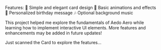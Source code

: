 Features:
🎉 Simple and elegant card design
🎨 Basic animations and effects
📝 Personalized birthday message
🎶 Optional background music 

This project helped me explore the fundamentals of Aedo Aero while learning how to implement interactive UI elements. 
More features and enhancements may be added in future updates!

Just scanned the Card to explore the features...
